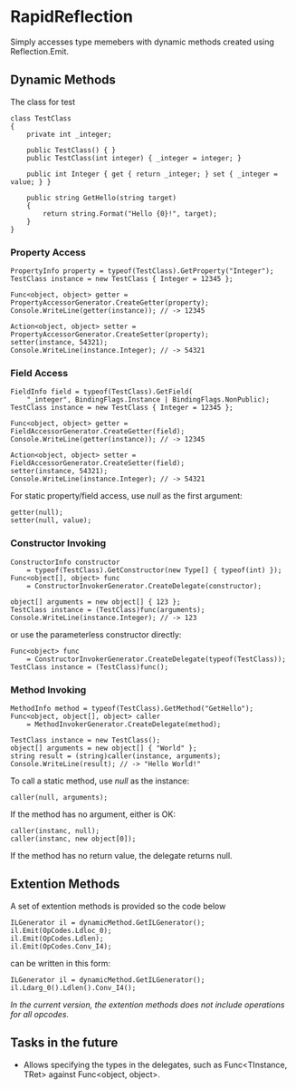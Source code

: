# RapidReflection

Simply accesses type memebers with dynamic methods created using Reflection.Emit.

## Dynamic Methods
The class for test

    class TestClass
    {
        private int _integer;

        public TestClass() { }
        public TestClass(int integer) { _integer = integer; }

        public int Integer { get { return _integer; } set { _integer = value; } }

        public string GetHello(string target)
        {
            return string.Format("Hello {0}!", target); 
        }
    }


### Property Access

    PropertyInfo property = typeof(TestClass).GetProperty("Integer");
    TestClass instance = new TestClass { Integer = 12345 };

    Func<object, object> getter = PropertyAccessorGenerator.CreateGetter(property);
    Console.WriteLine(getter(instance)); // -> 12345

    Action<object, object> setter = PropertyAccessorGenerator.CreateSetter(property);
    setter(instance, 54321);
    Console.WriteLine(instance.Integer); // -> 54321


### Field Access

    FieldInfo field = typeof(TestClass).GetField(
        "_integer", BindingFlags.Instance | BindingFlags.NonPublic);
    TestClass instance = new TestClass { Integer = 12345 };

    Func<object, object> getter = FieldAccessorGenerator.CreateGetter(field);
    Console.WriteLine(getter(instance)); // -> 12345

    Action<object, object> setter = FieldAccessorGenerator.CreateSetter(field);
    setter(instance, 54321);
    Console.WriteLine(instance.Integer); // -> 54321

For static property/field access, use *null* as the first argument:

	getter(null);
	setter(null, value);


### Constructor Invoking

    ConstructorInfo constructor
        = typeof(TestClass).GetConstructor(new Type[] { typeof(int) });
    Func<object[], object> func
        = ConstructorInvokerGenerator.CreateDelegate(constructor);

    object[] arguments = new object[] { 123 };
    TestClass instance = (TestClass)func(arguments);
    Console.WriteLine(instance.Integer); // -> 123

or use the parameterless constructor directly:

    Func<object> func 
		= ConstructorInvokerGenerator.CreateDelegate(typeof(TestClass));
    TestClass instance = (TestClass)func();


### Method Invoking

    MethodInfo method = typeof(TestClass).GetMethod("GetHello");
    Func<object, object[], object> caller
        = MethodInvokerGenerator.CreateDelegate(method);

    TestClass instance = new TestClass();
    object[] arguments = new object[] { "World" };
    string result = (string)caller(instance, arguments);
    Console.WriteLine(result); // -> "Hello World!"

To call a static method, use *null* as the instance:

    caller(null, arguments);


If the method has no argument, either is OK:

    caller(instanc, null);
    caller(instanc, new object[0]);

If the method has no return value, the delegate returns null.

## Extention Methods
A set of extention methods is provided so the code below

    ILGenerator il = dynamicMethod.GetILGenerator();
    il.Emit(OpCodes.Ldloc_0);
    il.Emit(OpCodes.Ldlen);
    il.Emit(OpCodes.Conv_I4);

can be written in this form:

    ILGenerator il = dynamicMethod.GetILGenerator();
    il.Ldarg_0().Ldlen().Conv_I4();

*In the current version, the extention methods does not include operations for all opcodes.*

## Tasks in the future
- Allows specifying the types in the delegates, such as Func<TInstance, TRet> against Func<object, object>.